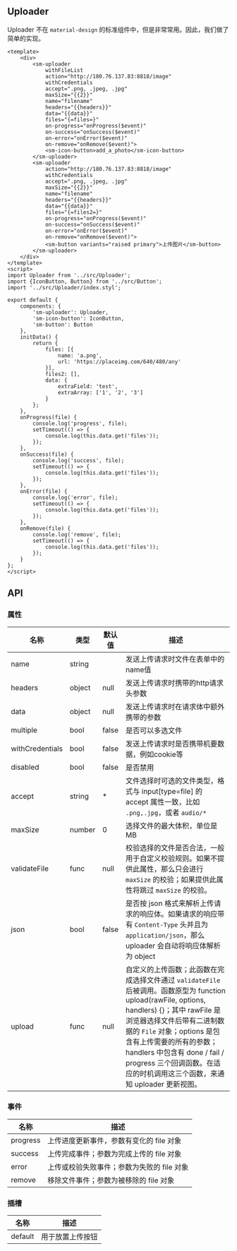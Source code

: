 ## Uploader

Uploader 不在 `material-design` 的标准组件中，但是非常常用。因此，我们做了简单的实现。

```san 简单使用
<template>
    <div>
        <sm-uploader
            withFileList
            action="http://180.76.137.83:8818/image"
            withCredentials
            accept=".png, .jpeg, .jpg"
            maxSize="{{2}}"
            name="filename"
            headers="{{headers}}"
            data="{{data}}"
            files="{=files=}"
            on-progress="onProgress($event)"
            on-success="onSuccess($event)"
            on-error="onError($event)"
            on-remove="onRemove($event)">
            <sm-icon-button>add_a_photo</sm-icon-button>
        </sm-uploader>
        <sm-uploader
            action="http://180.76.137.83:8818/image"
            withCredentials
            accept=".png, .jpeg, .jpg"
            maxSize="{{2}}"
            name="filename"
            headers="{{headers}}"
            data="{{data}}"
            files="{=files2=}"
            on-progress="onProgress($event)"
            on-success="onSuccess($event)"
            on-error="onError($event)"
            on-remove="onRemove($event)">
            <sm-button variants="raised primary">上传图片</sm-button>
        </sm-uploader>
    </div>
</template>
<script>
import Uploader from '../src/Uploader';
import {IconButton, Button} from '../src/Button';
import '../src/Uploader/index.styl';

export default {
    components: {
        'sm-uploader': Uploader,
        'sm-icon-button': IconButton,
        'sm-button': Button
    },
    initData() {
        return {
            files: [{
                name: 'a.png',
                url: 'https://placeimg.com/640/480/any'
            }],
            files2: [],
            data: {
                extraField: 'test',
                extraArray: ['1', '2', '3']
            }
        };
    },
    onProgress(file) {
        console.log('progress', file);
        setTimeout(() => {
            console.log(this.data.get('files'));
        });
    },
    onSuccess(file) {
        console.log('success', file);
        setTimeout(() => {
            console.log(this.data.get('files'));
        });
    },
    onError(file) {
        console.log('error', file);
        setTimeout(() => {
            console.log(this.data.get('files'));
        });
    },
    onRemove(file) {
        console.log('remove', file);
        setTimeout(() => {
            console.log(this.data.get('files'));
        });
    }
};
</script>
```

## API

### 属性

| 名称 | 类型 | 默认值 | 描述|
| --- | --- | --- | --- |
|name|string||发送上传请求时文件在表单中的name值|
|headers|object|null|发送上传请求时携带的http请求头参数|
|data|object|null|发送上传请求时在请求体中额外携带的参数|
|multiple|bool|false|是否可以多选文件|
|withCredentials|bool|false|发送上传请求时是否携带机要数据，例如cookie等|
|disabled|bool|false|是否禁用|
|accept|string|*|文件选择时可选的文件类型，格式与 input[type=file] 的 accept 属性一致，比如 `.png,.jpg`，或者 `audio/*`|
|maxSize|number|0|选择文件的最大体积，单位是MB|
|validateFile|func|null|校验选择的文件是否合法，一般用于自定义校验规则。如果不提供此属性，那么只会进行 `maxSize` 的校验；如果提供此属性将跳过 `maxSize` 的校验。|
|json|bool|false|是否按 json 格式来解析上传请求的响应体。如果请求的响应带有 `Content-Type` 头并且为 `application/json`，那么 uploader 会自动将响应体解析为 object |
|upload|func|null|自定义的上传函数；此函数在完成选择文件通过 `validateFile` 后被调用。函数原型为 function upload(rawFile, options, handlers) {}；其中 rawFile 是浏览器选择文件后带有二进制数据的 `File` 对象；options 是包含有上传需要的所有的参数；handlers 中包含有 done / fail / progress 三个回调函数。在适应的时机调用这三个函数，来通知 uploader 更新视图。|

### 事件

|名称|描述|
|---|---|
|progress|上传进度更新事件，参数有变化的 file 对象|
|success|上传完成事件；参数为完成上传的 file 对象|
|error|上传或校验失败事件；参数为失败的 file 对象|
|remove|移除文件事件；参数为被移除的 file 对象|

### 插槽
|名称|描述|
|---|---|
|default|用于放置上传按钮|
